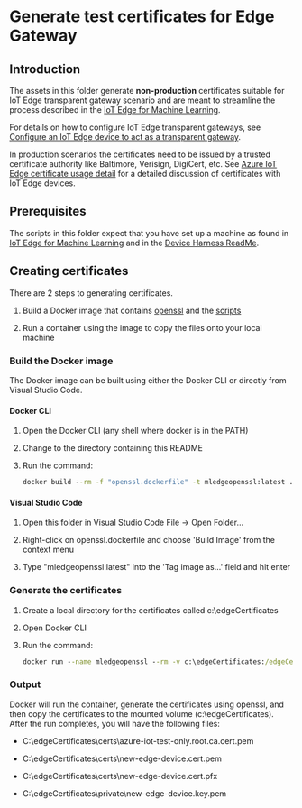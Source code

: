 # Generate test certificates for Edge Gateway

## Introduction

The assets in this folder generate **non-production** certificates suitable for IoT Edge transparent gateway scenario and are meant to streamline the process described in the [IoT  Edge for Machine Learning](aka.ms/IoTEdgeMLPaper).

For details on how to configure IoT Edge transparent gateways, see [Configure an IoT Edge device to act as a transparent gateway](https://docs.microsoft.com/en-us/azure/iot-edge/how-to-create-transparent-gateway).

In production scenarios the certificates need to be issued by a trusted certificate authority like Baltimore, Verisign, DigiCert, etc. See [Azure IoT Edge certificate usage detail](https://docs.microsoft.com/en-us/azure/iot-edge/iot-edge-certs) for a detailed discussion of certificates with IoT Edge devices.

## Prerequisites

The scripts in this folder expect that you have set up a machine as found in [IoT  Edge for Machine Learning](aka.ms/IoTEdgeMLPaper) and in the [Device Harness ReadMe](../../DeviceHarness/README.md).

## Creating certificates

There are 2 steps to generating certificates.

1. Build a Docker image that contains [openssl](https://www.openssl.org/) and the [scripts](https://github.com/Azure/azure-iot-sdk-c/tree/master/tools/CACertificate)

1. Run a container using the image to copy the files onto your local machine

### Build the Docker image

The Docker image can be built using either the Docker CLI or directly from Visual Studio Code.

#### Docker CLI

1. Open the Docker CLI (any shell where docker is in the PATH)

1. Change to the directory containing this README

1. Run the command:

    ```cmd
    docker build --rm -f "openssl.dockerfile" -t mledgeopenssl:latest .
    ```

#### Visual Studio Code

1. Open this folder in Visual Studio Code File -> Open Folder...

1. Right-click on openssl.dockerfile and choose 'Build Image' from the context menu

1. Type "mledgeopenssl:latest" into the 'Tag image as...' field and hit enter

### Generate the certificates

1. Create a local directory for the certificates called c:\edgeCertificates

1. Open Docker CLI

1. Run the command:

    ```cmd
    docker run --name mledgeopenssl --rm -v c:\edgeCertificates:/edgeCertificates mledgeopenssl /edgeCertificates
    ```

### Output

Docker will run the container, generate the certificates using openssl, and then copy the certificates to the mounted volume (c:\edgeCertificates).  After the run completes, you will have the following files:

- C:\edgeCertificates\certs\azure-iot-test-only.root.ca.cert.pem

- C:\edgeCertificates\certs\new-edge-device.cert.pem

- C:\edgeCertificates\certs\new-edge-device.cert.pfx

- C:\edgeCertificates\private\new-edge-device.key.pem
